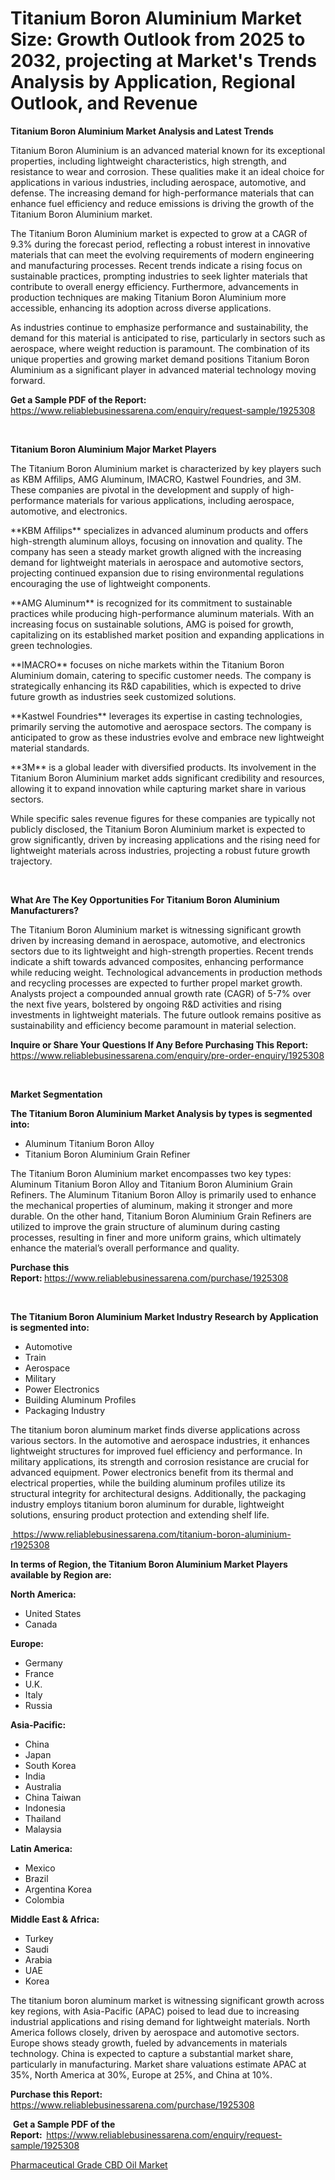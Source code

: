 <p><h1>Titanium Boron Aluminium Market Size: Growth Outlook from 2025 to 2032, projecting at Market's Trends Analysis by Application, Regional Outlook, and Revenue</h1></p><p><strong>Titanium Boron Aluminium Market Analysis and Latest Trends</strong></p>
<p><p>Titanium Boron Aluminium is an advanced material known for its exceptional properties, including lightweight characteristics, high strength, and resistance to wear and corrosion. These qualities make it an ideal choice for applications in various industries, including aerospace, automotive, and defense. The increasing demand for high-performance materials that can enhance fuel efficiency and reduce emissions is driving the growth of the Titanium Boron Aluminium market.</p><p>The Titanium Boron Aluminium market is expected to grow at a CAGR of 9.3% during the forecast period, reflecting a robust interest in innovative materials that can meet the evolving requirements of modern engineering and manufacturing processes. Recent trends indicate a rising focus on sustainable practices, prompting industries to seek lighter materials that contribute to overall energy efficiency. Furthermore, advancements in production techniques are making Titanium Boron Aluminium more accessible, enhancing its adoption across diverse applications.</p><p>As industries continue to emphasize performance and sustainability, the demand for this material is anticipated to rise, particularly in sectors such as aerospace, where weight reduction is paramount. The combination of its unique properties and growing market demand positions Titanium Boron Aluminium as a significant player in advanced material technology moving forward.</p></p>
<p><strong>Get a Sample PDF of the Report:&nbsp;</strong> <a href="https://www.reliablebusinessarena.com/enquiry/request-sample/1925308?utm_campaign=2452&utm_medium=2&utm_source=Github&utm_content=ia&utm_term=28032025&utm_id=titanium-boron-aluminium">https://www.reliablebusinessarena.com/enquiry/request-sample/1925308</a></p>
<p>&nbsp;</p>
<p><strong>Titanium Boron Aluminium Major Market Players</strong></p>
<p><p>The Titanium Boron Aluminium market is characterized by key players such as KBM Affilips, AMG Aluminum, IMACRO, Kastwel Foundries, and 3M. These companies are pivotal in the development and supply of high-performance materials for various applications, including aerospace, automotive, and electronics.</p><p>**KBM Affilips** specializes in advanced aluminum products and offers high-strength aluminum alloys, focusing on innovation and quality. The company has seen a steady market growth aligned with the increasing demand for lightweight materials in aerospace and automotive sectors, projecting continued expansion due to rising environmental regulations encouraging the use of lightweight components.</p><p>**AMG Aluminum** is recognized for its commitment to sustainable practices while producing high-performance aluminum materials. With an increasing focus on sustainable solutions, AMG is poised for growth, capitalizing on its established market position and expanding applications in green technologies.</p><p>**IMACRO** focuses on niche markets within the Titanium Boron Aluminium domain, catering to specific customer needs. The company is strategically enhancing its R&D capabilities, which is expected to drive future growth as industries seek customized solutions.</p><p>**Kastwel Foundries** leverages its expertise in casting technologies, primarily serving the automotive and aerospace sectors. The company is anticipated to grow as these industries evolve and embrace new lightweight material standards.</p><p>**3M** is a global leader with diversified products. Its involvement in the Titanium Boron Aluminium market adds significant credibility and resources, allowing it to expand innovation while capturing market share in various sectors.</p><p>While specific sales revenue figures for these companies are typically not publicly disclosed, the Titanium Boron Aluminium market is expected to grow significantly, driven by increasing applications and the rising need for lightweight materials across industries, projecting a robust future growth trajectory.</p></p>
<p>&nbsp;</p>
<p><strong>What Are The Key Opportunities For Titanium Boron Aluminium Manufacturers?</strong></p>
<p><p>The Titanium Boron Aluminium market is witnessing significant growth driven by increasing demand in aerospace, automotive, and electronics sectors due to its lightweight and high-strength properties. Recent trends indicate a shift towards advanced composites, enhancing performance while reducing weight. Technological advancements in production methods and recycling processes are expected to further propel market growth. Analysts project a compounded annual growth rate (CAGR) of 5-7% over the next five years, bolstered by ongoing R&D activities and rising investments in lightweight materials. The future outlook remains positive as sustainability and efficiency become paramount in material selection.</p></p>
<p><strong>Inquire or Share Your Questions If Any Before Purchasing This Report:</strong> <a href="https://www.reliablebusinessarena.com/enquiry/pre-order-enquiry/1925308?utm_campaign=2452&utm_medium=2&utm_source=Github&utm_content=ia&utm_term=28032025&utm_id=titanium-boron-aluminium">https://www.reliablebusinessarena.com/enquiry/pre-order-enquiry/1925308</a></p>
<p>&nbsp;</p>
<p><strong>Market Segmentation</strong></p>
<p><strong>The Titanium Boron Aluminium Market Analysis by types is segmented into:</strong></p>
<p><ul><li>Aluminum Titanium Boron Alloy</li><li>Titanium Boron Aluminium Grain Refiner</li></ul></p>
<p><p>The Titanium Boron Aluminium market encompasses two key types: Aluminum Titanium Boron Alloy and Titanium Boron Aluminium Grain Refiners. The Aluminum Titanium Boron Alloy is primarily used to enhance the mechanical properties of aluminum, making it stronger and more durable. On the other hand, Titanium Boron Aluminium Grain Refiners are utilized to improve the grain structure of aluminum during casting processes, resulting in finer and more uniform grains, which ultimately enhance the material’s overall performance and quality.</p></p>
<p><strong>Purchase this Report:&nbsp;</strong><a href="https://www.reliablebusinessarena.com/purchase/1925308?utm_campaign=2452&utm_medium=2&utm_source=Github&utm_content=ia&utm_term=28032025&utm_id=titanium-boron-aluminium">https://www.reliablebusinessarena.com/purchase/1925308</a></p>
<p>&nbsp;</p>
<p><strong>The Titanium Boron Aluminium Market Industry Research by Application is segmented into:</strong></p>
<p><ul><li>Automotive</li><li>Train</li><li>Aerospace</li><li>Military</li><li>Power Electronics</li><li>Building Aluminum Profiles</li><li>Packaging Industry</li></ul></p>
<p><p>The titanium boron aluminum market finds diverse applications across various sectors. In the automotive and aerospace industries, it enhances lightweight structures for improved fuel efficiency and performance. In military applications, its strength and corrosion resistance are crucial for advanced equipment. Power electronics benefit from its thermal and electrical properties, while the building aluminum profiles utilize its structural integrity for architectural designs. Additionally, the packaging industry employs titanium boron aluminum for durable, lightweight solutions, ensuring product protection and extending shelf life.</p></p>
<p><a href="https://www.reliablebusinessarena.com/titanium-boron-aluminium-r1925308?utm_campaign=2452&utm_medium=2&utm_source=Github&utm_content=ia&utm_term=28032025&utm_id=titanium-boron-aluminium">&nbsp;https://www.reliablebusinessarena.com/titanium-boron-aluminium-r1925308</a></p>
<p><strong>In terms of Region, the Titanium Boron Aluminium Market Players available by Region are:</strong></p>
<p>
    <p> <strong> North America: </strong>
        <ul>
            <li>United States</li>
            <li>Canada</li>
        </ul>
        </p> 
    <p> <strong> Europe: </strong>
        <ul>
            <li>Germany</li>
            <li>France</li>
            <li>U.K.</li>
            <li>Italy</li>
            <li>Russia</li>
        </ul>
        </p> 
    <p> <strong> Asia-Pacific: </strong>
        <ul>
            <li>China</li>
            <li>Japan</li>
            <li>South Korea</li>
            <li>India</li>
            <li>Australia</li>
            <li>China Taiwan</li>
            <li>Indonesia</li>
            <li>Thailand</li>
            <li>Malaysia</li>
        </ul>
        </p> 
    <p> <strong> Latin America: </strong>
        <ul>
            <li>Mexico</li>
            <li>Brazil</li>
            <li>Argentina Korea</li>
            <li>Colombia</li>
        </ul>
        </p> 
    <p> <strong> Middle East & Africa: </strong>
        <ul>
            <li>Turkey</li>
            <li>Saudi</li>
            <li>Arabia</li>
            <li>UAE</li>
            <li>Korea</li>
        </ul>
    </p>
    </p>
<p><p>The titanium boron aluminum market is witnessing significant growth across key regions, with Asia-Pacific (APAC) poised to lead due to increasing industrial applications and rising demand for lightweight materials. North America follows closely, driven by aerospace and automotive sectors. Europe shows steady growth, fueled by advancements in materials technology. China is expected to capture a substantial market share, particularly in manufacturing. Market share valuations estimate APAC at 35%, North America at 30%, Europe at 25%, and China at 10%.</p></p>
<p><strong>Purchase this Report: </strong><a href="https://www.reliablebusinessarena.com/purchase/1925308?utm_campaign=2452&utm_medium=2&utm_source=Github&utm_content=ia&utm_term=28032025&utm_id=titanium-boron-aluminium">https://www.reliablebusinessarena.com/purchase/1925308</a></p>
<p>&nbsp;<strong>Get a Sample PDF of the Report:&nbsp;&nbsp;</strong><a href="https://www.reliablebusinessarena.com/enquiry/request-sample/1925308?utm_campaign=2452&utm_medium=2&utm_source=Github&utm_content=ia&utm_term=28032025&utm_id=titanium-boron-aluminium">https://www.reliablebusinessarena.com/enquiry/request-sample/1925308</a></p>
<p><strong></strong></p>
<p><p><a href="https://github.com/skerretflossie9297/Market-Research-Report-List-1/blob/main/pharmaceutical-grade-cbd-oil-market.md?utm_campaign=2452&utm_medium=2&utm_source=Github&utm_content=ia&utm_term=28032025&utm_id=titanium-boron-aluminium">Pharmaceutical Grade CBD Oil Market</a></p></p>